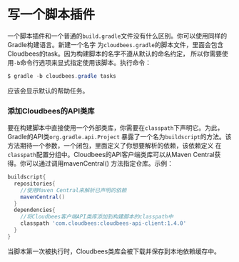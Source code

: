 写一个脚本插件
=====================
一个脚本插件和一个普通的`build.gradle`文件没有什么区别。你可以使用同样的Gradle构建语言。新建一个名字
为`cloudbees.gradle`的脚本文件，里面会包含Cloudbees的task。因为构建脚本的名字不遵从默认的命名约定，
所以你需要使用`-b`命令行选项来显式指定使用该脚本。执行命令：
```powershell
$ gradle -b cloudbees.gradle tasks
```
应该会显示默认的帮助任务。

### 添加Cloudbees的API类库
要在构建脚本中直接使用一个外部类库，你需要在`classpath`下声明它。为此，Gradle的API类`org.gradle.api.Project`
暴露了一个名为`buildscript`的方法。该方法期待一个参数，一个闭包，里面定义了你想要解析的依赖，该依赖定义
在`classpath`配置分组中。Cloudbees的API客户端类库可以从Maven Central获得。你可以通过调用mavenCentral()
方法指定仓库。示例：
```gradle
buildscript{
  repositories{
    //使用Maven Central来解析已声明的依赖
    mavenCentral()
  }
  dependencies{
    //将Cloudbees客户端API类库添加到构建脚本的classpath中
    classpath 'com.cloudbees:cloudbees-api-client:1.4.0'
  }
}
```
当脚本第一次被执行时，Cloudbees类库会被下载并保存到本地依赖缓存中。
